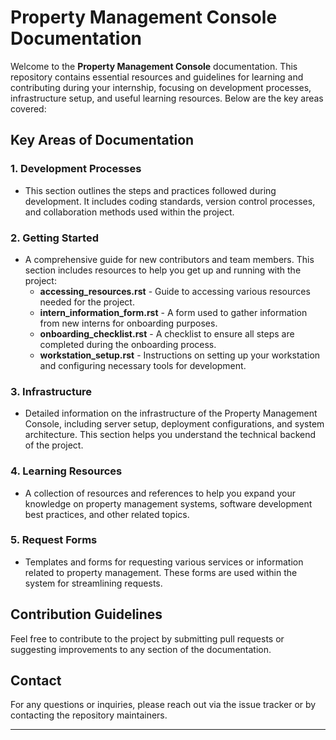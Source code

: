 # Property Management Console Documentation

Welcome to the **Property Management Console** documentation. This repository contains essential resources and guidelines for learning and contributing during your internship, focusing on development processes, infrastructure setup, and useful learning resources. Below are the key areas covered:

## Key Areas of Documentation

### 1. **Development Processes**
   - This section outlines the steps and practices followed during development. It includes coding standards, version control processes, and collaboration methods used within the project.

### 2. **Getting Started**
   - A comprehensive guide for new contributors and team members. This section includes resources to help you get up and running with the project:
     - **accessing_resources.rst** - Guide to accessing various resources needed for the project.
     - **intern_information_form.rst** - A form used to gather information from new interns for onboarding purposes.
     - **onboarding_checklist.rst** - A checklist to ensure all steps are completed during the onboarding process.
     - **workstation_setup.rst** - Instructions on setting up your workstation and configuring necessary tools for development.

### 3. **Infrastructure**
   - Detailed information on the infrastructure of the Property Management Console, including server setup, deployment configurations, and system architecture. This section helps you understand the technical backend of the project.

### 4. **Learning Resources**
   - A collection of resources and references to help you expand your knowledge on property management systems, software development best practices, and other related topics.

### 5. **Request Forms**
   - Templates and forms for requesting various services or information related to property management. These forms are used within the system for streamlining requests.

## Contribution Guidelines
Feel free to contribute to the project by submitting pull requests or suggesting improvements to any section of the documentation.

## Contact
For any questions or inquiries, please reach out via the issue tracker or by contacting the repository maintainers.

---



